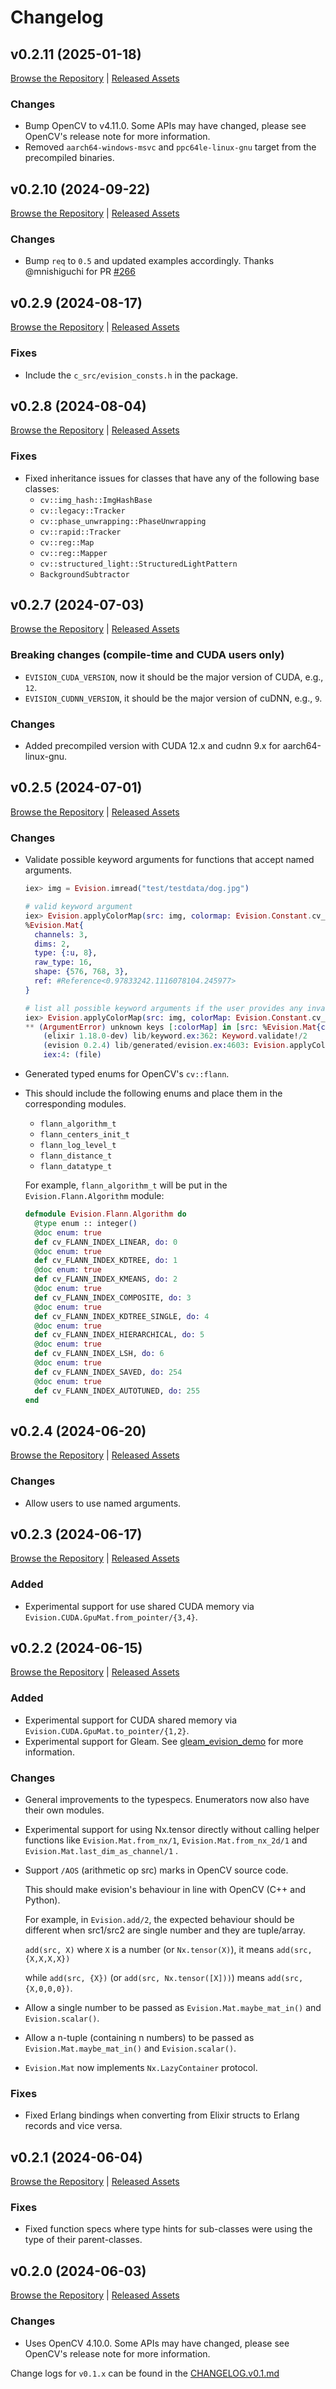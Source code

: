 # Changelog

## v0.2.11 (2025-01-18)
[Browse the Repository](https://github.com/cocoa-xu/evision/tree/v0.2.11) | [Released Assets](https://github.com/cocoa-xu/evision/releases/tag/v0.2.11)

### Changes

- Bump OpenCV to v4.11.0. Some APIs may have changed, please see OpenCV's release note for more information.
- Removed `aarch64-windows-msvc` and `ppc64le-linux-gnu` target from the precompiled binaries.

## v0.2.10 (2024-09-22)
[Browse the Repository](https://github.com/cocoa-xu/evision/tree/v0.2.10) | [Released Assets](https://github.com/cocoa-xu/evision/releases/tag/v0.2.10)

### Changes

- Bump `req` to `0.5` and updated examples accordingly. Thanks @mnishiguchi for PR [#266](https://github.com/cocoa-xu/evision/pull/266)

## v0.2.9 (2024-08-17)
[Browse the Repository](https://github.com/cocoa-xu/evision/tree/v0.2.9) | [Released Assets](https://github.com/cocoa-xu/evision/releases/tag/v0.2.9)

### Fixes

- Include the `c_src/evision_consts.h` in the package.

## v0.2.8 (2024-08-04)
[Browse the Repository](https://github.com/cocoa-xu/evision/tree/v0.2.8) | [Released Assets](https://github.com/cocoa-xu/evision/releases/tag/v0.2.8)

### Fixes

- Fixed inheritance issues for classes that have any of the following base classes:
  - `cv::img_hash::ImgHashBase`
  - `cv::legacy::Tracker`
  - `cv::phase_unwrapping::PhaseUnwrapping`
  - `cv::rapid::Tracker`
  - `cv::reg::Map`
  - `cv::reg::Mapper`
  - `cv::structured_light::StructuredLightPattern`
  - `BackgroundSubtractor`

## v0.2.7 (2024-07-03)
[Browse the Repository](https://github.com/cocoa-xu/evision/tree/v0.2.7) | [Released Assets](https://github.com/cocoa-xu/evision/releases/tag/v0.2.7)

### Breaking changes (compile-time and CUDA users only)
- `EVISION_CUDA_VERSION`, now it should be the major version of CUDA, e.g., `12`.
- `EVISION_CUDNN_VERSION`, it should be the major version of cuDNN, e.g., `9`.

### Changes
- Added precompiled version with CUDA 12.x and cudnn 9.x for aarch64-linux-gnu.

## v0.2.5 (2024-07-01)
[Browse the Repository](https://github.com/cocoa-xu/evision/tree/v0.2.5) | [Released Assets](https://github.com/cocoa-xu/evision/releases/tag/v0.2.5)

### Changes
- Validate possible keyword arguments for functions that accept named arguments.

    ```elixir
    iex> img = Evision.imread("test/testdata/dog.jpg")

    # valid keyword argument
    iex> Evision.applyColorMap(src: img, colormap: Evision.Constant.cv_COLORMAP_AUTUMN)
    %Evision.Mat{
      channels: 3,
      dims: 2,
      type: {:u, 8},
      raw_type: 16,
      shape: {576, 768, 3},
      ref: #Reference<0.97833242.1116078104.245977>
    }
    
    # list all possible keyword arguments if the user provides any invalid ones
    iex> Evision.applyColorMap(src: img, colorMap: Evision.Constant.cv_COLORMAP_AUTUMN)
    ** (ArgumentError) unknown keys [:colorMap] in [src: %Evision.Mat{channels: 3, dims: 2, type: {:u, 8}, raw_type: 16, shape: {576, 768, 3}, ref: #Reference<0.97833242.1116078110.246705>}, colorMap: 0], the allowed keys are: [:dst, :colormap, :userColor, :src]
        (elixir 1.18.0-dev) lib/keyword.ex:362: Keyword.validate!/2
        (evision 0.2.4) lib/generated/evision.ex:4603: Evision.applyColorMap/1
        iex:4: (file)
    ```

- Generated typed enums for OpenCV's `cv::flann`.
- 
  This should include the following enums and place them in the corresponding modules.

  - `flann_algorithm_t`
  - `flann_centers_init_t`
  - `flann_log_level_t`
  - `flann_distance_t`
  - `flann_datatype_t`

  For example, `flann_algorithm_t` will be put in the `Evision.Flann.Algorithm` module:

  ```elixir
  defmodule Evision.Flann.Algorithm do
    @type enum :: integer()
    @doc enum: true
    def cv_FLANN_INDEX_LINEAR, do: 0
    @doc enum: true
    def cv_FLANN_INDEX_KDTREE, do: 1
    @doc enum: true
    def cv_FLANN_INDEX_KMEANS, do: 2
    @doc enum: true
    def cv_FLANN_INDEX_COMPOSITE, do: 3
    @doc enum: true
    def cv_FLANN_INDEX_KDTREE_SINGLE, do: 4
    @doc enum: true
    def cv_FLANN_INDEX_HIERARCHICAL, do: 5
    @doc enum: true
    def cv_FLANN_INDEX_LSH, do: 6
    @doc enum: true
    def cv_FLANN_INDEX_SAVED, do: 254
    @doc enum: true
    def cv_FLANN_INDEX_AUTOTUNED, do: 255
  end
  ```

## v0.2.4 (2024-06-20)
[Browse the Repository](https://github.com/cocoa-xu/evision/tree/v0.2.4) | [Released Assets](https://github.com/cocoa-xu/evision/releases/tag/v0.2.4)

### Changes
- Allow users to use named arguments.

## v0.2.3 (2024-06-17)
[Browse the Repository](https://github.com/cocoa-xu/evision/tree/v0.2.3) | [Released Assets](https://github.com/cocoa-xu/evision/releases/tag/v0.2.3)

### Added
- Experimental support for use shared CUDA memory via `Evision.CUDA.GpuMat.from_pointer/{3,4}`.

## v0.2.2 (2024-06-15)
[Browse the Repository](https://github.com/cocoa-xu/evision/tree/v0.2.2) | [Released Assets](https://github.com/cocoa-xu/evision/releases/tag/v0.2.2)

### Added
- Experimental support for CUDA shared memory via `Evision.CUDA.GpuMat.to_pointer/{1,2}`.
- Experimental support for Gleam. See [gleam_evision_demo](https://github.com/cocoa-xu/gleam_evision_demo) for more information.

### Changes
- General improvements to the typespecs. Enumerators now also have their own modules.
- Experimental support for using Nx.tensor directly without calling helper functions like `Evision.Mat.from_nx/1`, `Evision.Mat.from_nx_2d/1` and `Evision.Mat.last_dim_as_channel/1` .
- Support `/AOS` (arithmetic op src) marks in OpenCV source code.

  This should make evision's behaviour in line with OpenCV (C++ and Python).

  For example, in `Evision.add/2`, the expected behaviour should be different when src1/src2 are single number and they are tuple/array.

  `add(src, X)` where `X` is a number (or `Nx.tensor(X)`), it means `add(src, {X,X,X,X})`

  while `add(src, {X})` (or `add(src, Nx.tensor([X]))`) means `add(src, {X,0,0,0})`.
- Allow a single number to be passed as `Evision.Mat.maybe_mat_in()` and `Evision.scalar()`.
- Allow a n-tuple (containing n numbers) to be passed as `Evision.Mat.maybe_mat_in()` and `Evision.scalar()`.
- `Evision.Mat` now implements `Nx.LazyContainer` protocol.

### Fixes
- Fixed Erlang bindings when converting from Elixir structs to Erlang records and vice versa.

## v0.2.1 (2024-06-04)
[Browse the Repository](https://github.com/cocoa-xu/evision/tree/v0.2.1) | [Released Assets](https://github.com/cocoa-xu/evision/releases/tag/v0.2.1)

### Fixes
- Fixed function specs where type hints for sub-classes were using the type of their parent-classes.

## v0.2.0 (2024-06-03)
[Browse the Repository](https://github.com/cocoa-xu/evision/tree/v0.2.0) | [Released Assets](https://github.com/cocoa-xu/evision/releases/tag/v0.2.0)

### Changes
- Uses OpenCV 4.10.0. Some APIs may have changed, please see OpenCV's release note for more information.

Change logs for `v0.1.x` can be found in the [CHANGELOG.v0.1.md](https://github.com/cocoa-xu/evision/blob/main/CHANGELOG.v0.1.md)
